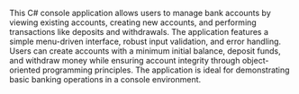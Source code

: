 This C# console application allows users to manage bank accounts by viewing existing accounts, creating new accounts, and performing transactions
like deposits and withdrawals. The application features a simple menu-driven interface, robust input validation, and error handling. 
Users can create accounts with a minimum initial balance, deposit funds, and withdraw money while ensuring account integrity 
through object-oriented programming principles. The application is ideal for demonstrating basic banking operations in a console environment.
